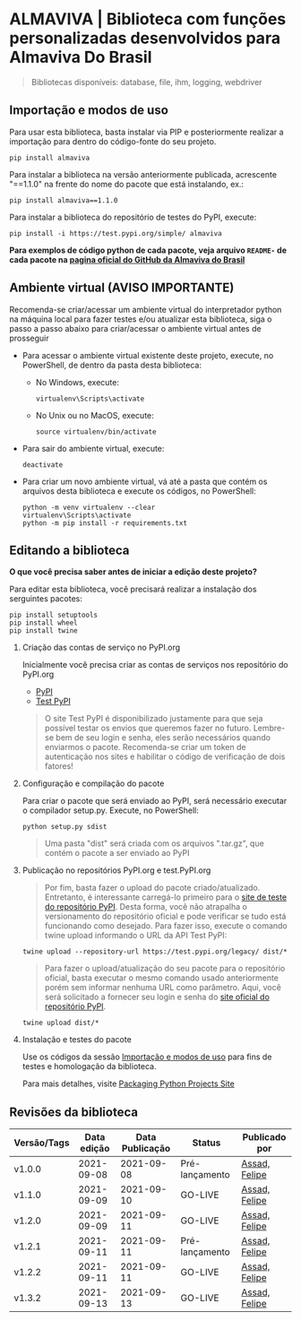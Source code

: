 # ALMAVIVA | Biblioteca com funções personalizadas desenvolvidos para Almaviva Do Brasil
> Bibliotecas disponíveis: database, file, ihm, logging, webdriver


## Importação e modos de uso

Para usar esta biblioteca, basta instalar via PIP e posteriormente realizar a importação para dentro do código-fonte do seu projeto.

```
pip install almaviva
```

Para instalar a biblioteca na versão anteriormente publicada, acrescente "==1.1.0" na frente do nome do pacote que está instalando, ex.:

```
pip install almaviva==1.1.0
```

Para instalar a biblioteca do repositório de testes do PyPI, execute:

```
pip install -i https://test.pypi.org/simple/ almaviva
```

**Para exemplos de código python de cada pacote, veja arquivo ``README-`` de cada pacote na [pagina oficial do GitHub da Almaviva do Brasil](https://github.com/Almaviva-do-Brasil/almaviva-library)**


## Ambiente virtual (AVISO IMPORTANTE)

Recomenda-se criar/acessar um ambiente virtual do interpretador python na máquina local para fazer testes e/ou atualizar esta biblioteca, siga o passo a passo abaixo para criar/acessar o ambiente virtual antes de prosseguir

- Para acessar o ambiente virtual existente deste projeto, execute, no PowerShell, de dentro da pasta desta biblioteca:

    - No Windows, execute:

        ```
        virtualenv\Scripts\activate
        ```

    - No Unix ou no MacOS, execute:

        ```
        source virtualenv/bin/activate
        ```

- Para sair do ambiente virtual, execute:

    ```
    deactivate
    ```

- Para criar um novo ambiente virtual, vá até a pasta que contém os arquivos desta biblioteca e execute os códigos, no PowerShell:
    
    ```
    python -m venv virtualenv --clear
    virtualenv\Scripts\activate
    python -m pip install -r requirements.txt
    ```


## Editando a biblioteca

**O que você precisa saber antes de iniciar a edição deste projeto?**

Para editar esta biblioteca, você precisará realizar a instalação dos serguintes pacotes:

```
pip install setuptools
pip install wheel
pip install twine
```


1. Criação das contas de serviço no PyPI.org

    Inicialmente você precisa criar as contas de serviços nos repositório do PyPI.org

    - [PyPI](https://pypi.org/)
    - [Test PyPI](https://test.pypi.org/)

    > O site Test PyPI é disponibilizado justamente para que seja possível testar os envios que queremos fazer no futuro. Lembre-se bem de seu login e senha, eles serão necessários quando enviarmos o pacote. Recomenda-se criar um token de autenticação nos sites e habilitar o código de verificação de dois fatores!


2. Configuração e compilação do pacote

    Para criar o pacote que será enviado ao PyPI, será necessário executar o compilador setup.py. Execute, no PowerShell:

    ```
    python setup.py sdist
    ```

    > Uma pasta "dist" será criada com os arquivos ".tar.gz", que contém o pacote a ser enviado ao PyPI


3. Publicação no repositórios PyPI.org e test.PyPI.org

    > Por fim, basta fazer o upload do pacote criado/atualizado. Entretanto, é interessante carregá-lo primeiro para o [site de teste do repositório PyPI](https://test.pypi.org). Desta forma, você não atrapalha o versionamento do repositório oficial e pode verificar se tudo está funcionando como desejado. Para fazer isso, execute o comando twine upload informando o URL da API Test PyPI:

    ```
    twine upload --repository-url https://test.pypi.org/legacy/ dist/*
    ```

    > Para fazer o upload/atualização do seu pacote para o repositório oficial, basta executar o mesmo comando usado anteriormente porém sem informar nenhuma URL como parâmetro. Aqui, você será solicitado a fornecer seu login e senha do [site oficial do repositório PyPI](https://pypi.org).

    ```
    twine upload dist/*
    ```


4. Instalação e testes do pacote

    Use os códigos da sessão [Importação e modos de uso](#importacao_e_modos_de_uso) para fins de testes e homologação da biblioteca.

    Para mais detalhes, visite [Packaging Python Projects Site](https://packaging.python.org/tutorials/packaging-projects/#uploading-your-project-to-pypi)


## Revisões da biblioteca

Versão/Tags | Data edição | Data Publicação | Status                   | Publicado por
------------| ----------- | --------------- | ------------------------ | --------------------------------------------------------
v1.0.0      | 2021-09-08  | 2021-09-08      | Pré-lançamento           | [Assad, Felipe](mailto:fassad@almavivadobrasil.com.br)
v1.1.0      | 2021-09-09  | 2021-09-10      | GO-LIVE                  | [Assad, Felipe](mailto:fassad@almavivadobrasil.com.br)
v1.2.0      | 2021-09-09  | 2021-09-11      | GO-LIVE                  | [Assad, Felipe](mailto:fassad@almavivadobrasil.com.br)
v1.2.1      | 2021-09-11  | 2021-09-11      | Pré-lançamento           | [Assad, Felipe](mailto:fassad@almavivadobrasil.com.br)
v1.2.2      | 2021-09-11  | 2021-09-11      | GO-LIVE                  | [Assad, Felipe](mailto:fassad@almavivadobrasil.com.br)
v1.3.2      | 2021-09-13  | 2021-09-13      | GO-LIVE                  | [Assad, Felipe](mailto:fassad@almavivadobrasil.com.br)